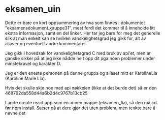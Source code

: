 # eksamen_uin
Dette er bare en kort oppsummering av hva som finnes i dokumentet "eksamensdokument_gruppe31", mest fordi det kommer til 
å inneholde litt ekstra informasjon, samt en del linker. Her tar jeg bare for meg det generelle slik at man enkelt kan se
hvilken vanskelighetsgrad jeg gikk for, alt av aliaser og eventuelt andre kommentarer.

Jeg gikk i hovedsak for vanskelighetsgrad C med bruk av api'et, men er ganske sikker på at jeg ikke nådde helt opp dit
pga noen problemer under minstekravet og karakter D.

Jeg er den eneste personen på denne gruppa og aliaset mitt er KarolineLia (Karoline Marie Lia).

Hvis det skulle skje noe med api nøkkelen (ikke at det burde det) så er den 468792da558d44a6b2d4c9767b13cb25

Lagde create react app som en annen mappe (eksamen_lia), så den må cd før npm install. Satser på at dere gjør det uten problem,
men tenkte bare å nevne det
